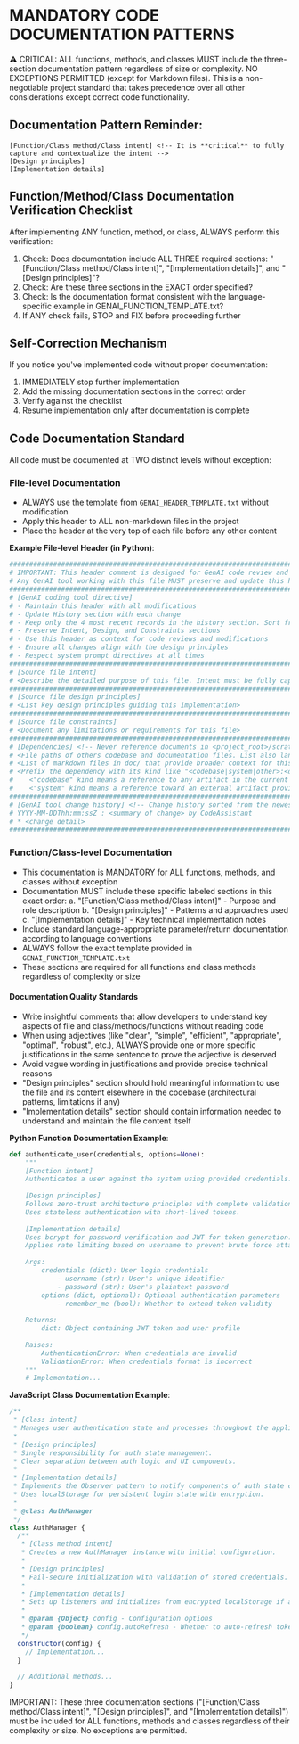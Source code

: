 # MANDATORY CODE DOCUMENTATION PATTERNS

⚠️ CRITICAL: ALL functions, methods, and classes MUST include the three-section documentation pattern regardless of size or complexity. NO EXCEPTIONS PERMITTED (except for Markdown files). This is a non-negotiable project standard that takes precedence over all other considerations except correct code functionality.

## Documentation Pattern Reminder:
```
[Function/Class method/Class intent] <!-- It is **critical** to fully capture and contextualize the intent -->
[Design principles]
[Implementation details]
```

## Function/Method/Class Documentation Verification Checklist
After implementing ANY function, method, or class, ALWAYS perform this verification:
1. Check: Does documentation include ALL THREE required sections: "[Function/Class method/Class intent]", "[Implementation details]", and "[Design principles]"?
2. Check: Are these three sections in the EXACT order specified?
3. Check: Is the documentation format consistent with the language-specific example in GENAI_FUNCTION_TEMPLATE.txt?
4. If ANY check fails, STOP and FIX before proceeding further

## Self-Correction Mechanism
If you notice you've implemented code without proper documentation:
1. IMMEDIATELY stop further implementation
2. Add the missing documentation sections in the correct order
3. Verify against the checklist
4. Resume implementation only after documentation is complete

## Code Documentation Standard

All code must be documented at TWO distinct levels without exception:

### File-level Documentation
- ALWAYS use the template from `GENAI_HEADER_TEMPLATE.txt` without modification
- Apply this header to ALL non-markdown files in the project
- Place the header at the very top of each file before any other content
   
**Example File-level Header (in Python)**:
```python
###############################################################################
# IMPORTANT: This header comment is designed for GenAI code review and maintenance
# Any GenAI tool working with this file MUST preserve and update this header
###############################################################################
# [GenAI coding tool directive]
# - Maintain this header with all modifications
# - Update History section with each change
# - Keep only the 4 most recent records in the history section. Sort from newer to older.
# - Preserve Intent, Design, and Constraints sections
# - Use this header as context for code reviews and modifications
# - Ensure all changes align with the design principles
# - Respect system prompt directives at all times
###############################################################################
# [Source file intent]
# <Describe the detailed purpose of this file. Intent must be fully captured and contextualized. >
###############################################################################
# [Source file design principles]
# <List key design principles guiding this implementation>
###############################################################################
# [Source file constraints]
# <Document any limitations or requirements for this file>
###############################################################################
# [Dependencies] <!-- Never reference documents in <project_root>/scratchpad/ directory -->
# <File paths of others codebase and documentation files. List also language specific libraries if any>
# <List of markdown files in doc/ that provide broader context for this file>
# <Prefix the dependency with its kind like "<codebase|system|other>:<dependency>"
#    <"codebase" kind means a reference to any artifact in the current project codebase>
#    <"system" kind means a reference toward an external artifact provided by the environement (files, librairies, modules...)>
###############################################################################
# [GenAI tool change history] <!-- Change history sorted from the newest to the oldest -->
# YYYY-MM-DDThh:mm:ssZ : <summary of change> by CodeAssistant
# * <change detail>
###############################################################################
```

### Function/Class-level Documentation
- This documentation is MANDATORY for ALL functions, methods, and classes without exception
- Documentation MUST include these specific labeled sections in this exact order:
  a. "[Function/Class method/Class intent]" - Purpose and role description
  b. "[Design principles]" - Patterns and approaches used
  c. "[Implementation details]" - Key technical implementation notes
- Include standard language-appropriate parameter/return documentation according to language conventions
- ALWAYS follow the exact template provided in `GENAI_FUNCTION_TEMPLATE.txt`
- These sections are required for all functions and class methods regardless of complexity or size

#### Documentation Quality Standards
- Write insightful comments that allow developers to understand key aspects of file and class/methods/functions without reading code
- When using adjectives (like "clear", "simple", "efficient", "appropriate", "optimal", "robust", etc.), ALWAYS provide one or more specific justifications in the same sentence to prove the adjective is deserved
- Avoid vague wording in justifications and provide precise technical reasons
- "Design principles" section should hold meaningful information to use the file and its content elsewhere in the codebase (architectural patterns, limitations if any)
- "Implementation details" section should contain information needed to understand and maintain the file content itself

**Python Function Documentation Example**:
```python
def authenticate_user(credentials, options=None):
    """
    [Function intent]
    Authenticates a user against the system using provided credentials.
    
    [Design principles]
    Follows zero-trust architecture principles with complete validation.
    Uses stateless authentication with short-lived tokens.
    
    [Implementation details]
    Uses bcrypt for password verification and JWT for token generation.
    Applies rate limiting based on username to prevent brute force attacks.
    
    Args:
        credentials (dict): User login credentials
            - username (str): User's unique identifier
            - password (str): User's plaintext password
        options (dict, optional): Optional authentication parameters
            - remember_me (bool): Whether to extend token validity
            
    Returns:
        dict: Object containing JWT token and user profile
        
    Raises:
        AuthenticationError: When credentials are invalid
        ValidationError: When credentials format is incorrect
    """
    # Implementation...
```

**JavaScript Class Documentation Example**:
```javascript
/**
 * [Class intent]
 * Manages user authentication state and processes throughout the application.
 *
 * [Design principles]
 * Single responsibility for auth state management.
 * Clear separation between auth logic and UI components.
 *
 * [Implementation details]
 * Implements the Observer pattern to notify components of auth state changes.
 * Uses localStorage for persistent login state with encryption.
 *
 * @class AuthManager
 */
class AuthManager {
  /**
   * [Class method intent]
   * Creates a new AuthManager instance with initial configuration.
   *
   * [Design principles]
   * Fail-secure initialization with validation of stored credentials.
   *
   * [Implementation details]
   * Sets up listeners and initializes from encrypted localStorage if available.
   *
   * @param {Object} config - Configuration options
   * @param {boolean} config.autoRefresh - Whether to auto-refresh tokens
   */
  constructor(config) {
    // Implementation...
  }
  
  // Additional methods...
}
```

IMPORTANT: These three documentation sections ("[Function/Class method/Class intent]", "[Design principles]", and "[Implementation details]") must be included for ALL functions, methods and classes regardless of their complexity or size. No exceptions are permitted.
